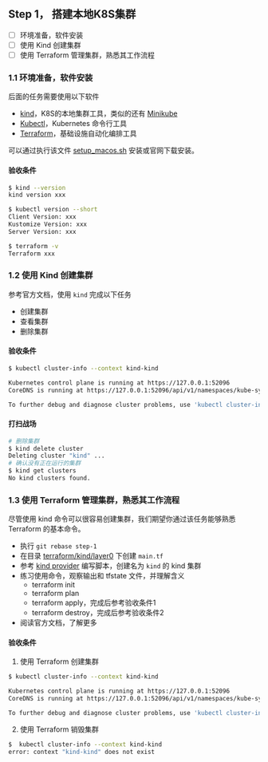 Step 1， 搭建本地K8S集群
--

- [ ] 环境准备，软件安装
- [ ] 使用 Kind 创建集群
- [ ] 使用 Terraform 管理集群，熟悉其工作流程

### 1.1 环境准备，软件安装

后面的任务需要使用以下软件

- [kind](https://registry.terraform.io/providers/kyma-incubator/kind/0.0.11)，K8S的本地集群工具，类似的还有 [Minikube](https://minikube.sigs.k8s.io/docs/start/)
- [Kubectl](https://kubernetes.io/docs/tasks/tools/#kubectl)，Kubernetes 命令行工具
- [Terraform](https://www.terraform.io/)，基础设施自动化编排工具

可以通过执行该文件 [setup_macos.sh](./../scripts/setup_macos.sh) 安装或官网下载安装。

#### 验收条件

```bash
$ kind --version
kind version xxx

$ kubectl version --short
Client Version: xxx
Kustomize Version: xxx
Server Version: xxx

$ terraform -v
Terraform xxx
```

### 1.2 使用 Kind 创建集群

参考官方文档，使用 `kind` 完成以下任务

- 创建集群
- 查看集群
- 删除集群


#### 验收条件

```bash
$ kubectl cluster-info --context kind-kind

Kubernetes control plane is running at https://127.0.0.1:52096
CoreDNS is running at https://127.0.0.1:52096/api/v1/namespaces/kube-system/services/kube-dns:dns/proxy

To further debug and diagnose cluster problems, use 'kubectl cluster-info dump'.
```

#### 打扫战场

```bash
# 删除集群
$ kind delete cluster
Deleting cluster "kind" ...
# 确认没有正在运行的集群
$ kind get clusters
No kind clusters found.
```

### 1.3 使用 Terraform 管理集群，熟悉其工作流程

尽管使用 kind 命令可以很容易创建集群，我们期望你通过该任务能够熟悉 Terraform 的基本命令。

- 执行 `git rebase step-1`
- 在目录 [terraform/kind/layer0](../terraform/kind/layer0) 下创建 `main.tf`
- 参考 [kind provider](https://registry.terraform.io/providers/justenwalker/kind/latest) 编写脚本，创建名为 `kind` 的 kind 集群
- 练习使用命令，观察输出和 tfstate 文件，并理解含义
  - terraform init
  - terraform plan
  - terraform apply，完成后参考验收条件1
  - terraform destroy，完成后参考验收条件2
- 阅读官方文档，了解更多

#### 验收条件

1. 使用 Terraform 创建集群

```bash
$ kubectl cluster-info --context kind-kind

Kubernetes control plane is running at https://127.0.0.1:52096
CoreDNS is running at https://127.0.0.1:52096/api/v1/namespaces/kube-system/services/kube-dns:dns/proxy

To further debug and diagnose cluster problems, use 'kubectl cluster-info dump'.
```

2. 使用 Terraform 销毁集群

```bash
$  kubectl cluster-info --context kind-kind
error: context "kind-kind" does not exist
```